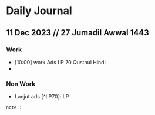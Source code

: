 # Daily Journal

 ## 11 Dec 2023 // 27 Jumadil Awwal 1443
 
### Work
- [10:00] work Ads LP 70 Qusthul Hindi 
-  
### Non Work
- Lanjut ads [^LP70]: LP
``` 
note : 

```
[^ads2]: footnote
<!--stackedit_data:
eyJoaXN0b3J5IjpbMTI4ODA5MjE1MSwtMTM2NDY4MzkzOV19
-->